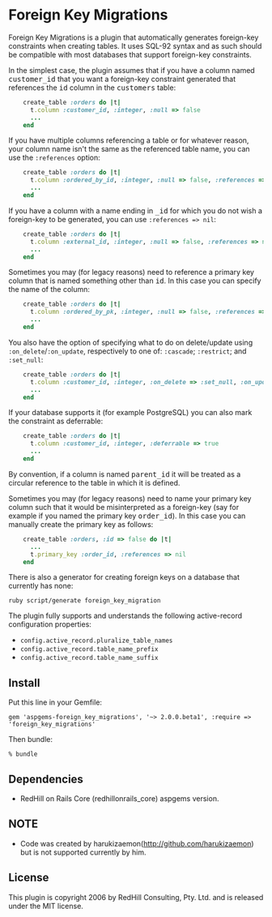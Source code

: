 Foreign Key Migrations
======================

Foreign Key Migrations is a plugin that automatically generates foreign-key
constraints when creating tables. It uses SQL-92 syntax and as such should be
compatible with most databases that support foreign-key constraints.

In the simplest case, the plugin assumes that if you have a column named
<tt>customer_id</tt> that you want a foreign-key constraint generated that references
the <tt>id</tt> column in the <tt>customers</tt> table:

```ruby
    create_table :orders do |t|
      t.column :customer_id, :integer, :null => false
      ...
    end
```

If you have multiple columns referencing a table or for whatever reason, your
column name isn't the same as the referenced table name, you can use the
`:references` option:

```ruby
    create_table :orders do |t|
      t.column :ordered_by_id, :integer, :null => false, :references => :customers
      ...
    end
```

If you have a column with a name ending in <tt>_id</tt> for which you do not wish a
foreign-key to be generated, you can use `:references => nil`:

```ruby
    create_table :orders do |t|
      t.column :external_id, :integer, :null => false, :references => nil
      ...
    end
```

Sometimes you may (for legacy reasons) need to reference a primary key column that is
named something other than <tt>id</tt>. In this case you can specify the name of the column:

```ruby
    create_table :orders do |t|
      t.column :ordered_by_pk, :integer, :null => false, :references => [:customers, :pk]
      ...
    end
```

You also have the option of specifying what to do on delete/update using
`:on_delete`/`:on_update`, respectively to one of:
`:cascade`; `:restrict`; and `:set_null`:

```ruby
    create_table :orders do |t|
      t.column :customer_id, :integer, :on_delete => :set_null, :on_update => :cascade
      ...
    end
```

If your database supports it (for example PostgreSQL) you can also mark the constraint as deferrable:

```ruby
    create_table :orders do |t|
      t.column :customer_id, :integer, :deferrable => true
      ...
    end
```

By convention, if a column is named <tt>parent_id</tt> it will be treated as a circular reference to
the table in which it is defined.

Sometimes you may (for legacy reasons) need to name your primary key column such that it
would be misinterpreted as a foreign-key (say for example if you named the primary key
<tt>order_id</tt>). In this case you can manually create the primary key as follows:

```ruby
    create_table :orders, :id => false do |t|
      ...
      t.primary_key :order_id, :references => nil
    end
```

There is also a generator for creating foreign keys on a database that currently has none:

    ruby script/generate foreign_key_migration

The plugin fully supports and understands the following active-record
configuration properties:

* `config.active_record.pluralize_table_names`
* `config.active_record.table_name_prefix`
* `config.active_record.table_name_suffix`

Install
-------

Put this line in your Gemfile:

    gem 'aspgems-foreign_key_migrations', '~> 2.0.0.beta1', :require => 'foreign_key_migrations'

Then bundle:

    % bundle

Dependencies
------------

* RedHill on Rails Core (redhillonrails_core) aspgems version.

NOTE
----

* Code was created by harukizaemon(http://github.com/harukizaemon) but is not supported currently by him.

License
-------

This plugin is copyright 2006 by RedHill Consulting, Pty. Ltd. and is released
under the MIT license.
